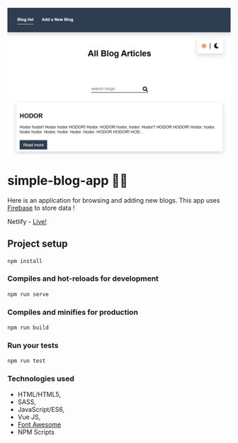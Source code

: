 ![Screenshot](github/screenshot.PNG)


# simple-blog-app 📝📌

Here is an application for browsing and adding new blogs. This app uses [Firebase](https://firebase.google.com/) to store data !

Netlify - [Live!](https://simple-blog-app.netlify.com/)

## Project setup
```
npm install
```

### Compiles and hot-reloads for development
```
npm run serve
```

### Compiles and minifies for production
```
npm run build
```

### Run your tests
```
npm run test
```

### Technologies used

- HTML/HTML5,
- SASS,
- JavaScript/ES6,
- Vue JS,
- [Font Awesome](https://fontawesome.com/icons?d=gallery)
- NPM Scripts


